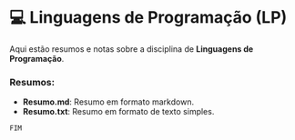 # 💻 Linguagens de Programação (LP)

Aqui estão resumos e notas sobre a disciplina de **Linguagens de Programação**.

### Resumos:

- **Resumo.md**: Resumo em formato markdown.
- **Resumo.txt**: Resumo em formato de texto simples.

`FIM`
